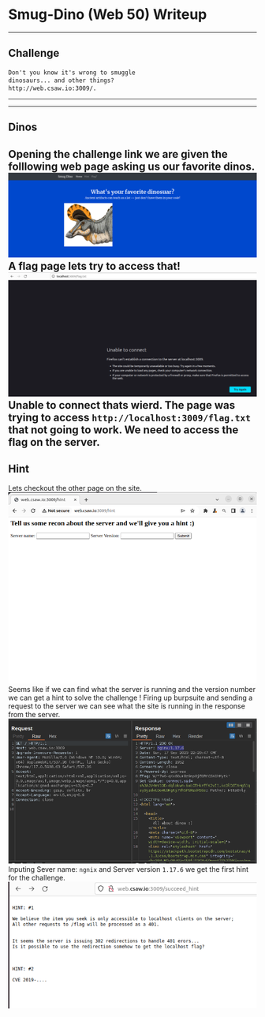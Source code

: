 # Smug-Dino (Web 50) Writeup

----
## Challenge
```text
Don't you know it's wrong to smuggle 
dinosaurs... and other things?
http://web.csaw.io:3009/.
```
----
----
## Dinos
Opening the challenge link we are given the folllowing web page
 asking us our favorite dinos.
![87be4d3c22101db2e8ffd903c43fd26d.png](../_resources/87be4d3c22101db2e8ffd903c43fd26d-2.png)
A flag page lets try to access that! 
![ef8fce79a9863f47445571bf6547b85d.png](../_resources/ef8fce79a9863f47445571bf6547b85d-2.png)
Unable to connect thats wierd. The page was trying to access ``` http://localhost:3009/flag.txt ``` that not going to work. We need to access the flag on the server. 
---
## Hint
Lets checkout the other page on the site.
![f012ceca167988f5e3d37ff6be052b51.png](../_resources/f012ceca167988f5e3d37ff6be052b51-2.png)
Seems like if we can find what the server is running and the version number we can get a hint to solve the challenge ! Firing up burpsuite and sending a request to the server we can see what the site is running in the response from the server.
![9aa3969da31ad99a241c0c79e8949ac9.png](../_resources/9aa3969da31ad99a241c0c79e8949ac9-2.png)
Inputing Sever name: ```ngnix``` and Server version ```1.17.6``` we get the first hint for the challenge.
![f2333447d67f9fb87707dc682a1fbc31.png](../_resources/f2333447d67f9fb87707dc682a1fbc31-2.png)